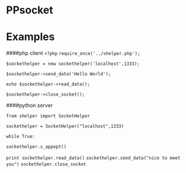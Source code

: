 # PPsocket

# Examples

####php client
<code><?php</code>
<code>require_once('../shelper.php');</code>

<code>$sockethelper = new sockethelper('localhost',1333);</code>

<code>$sockethelper->send_data('Hello World');</code>

<code>echo $sockethelper->read_data();</code>

<code>$sockethelper->close_socket();</code>
	
####python server

<code>from shelper import SocketHelper</code>

<code>sockethelper = SocketHelper("localhost",1333)</code>

<code>while True:</code>
	<p><code>sockethelper.s_appept()</code></p>
	<code>print sockethelper.read_data()</code>
	<code>sockethelper.send_data("nice to meet you")</code>
	<code>sockethelper.close_socket</code>
